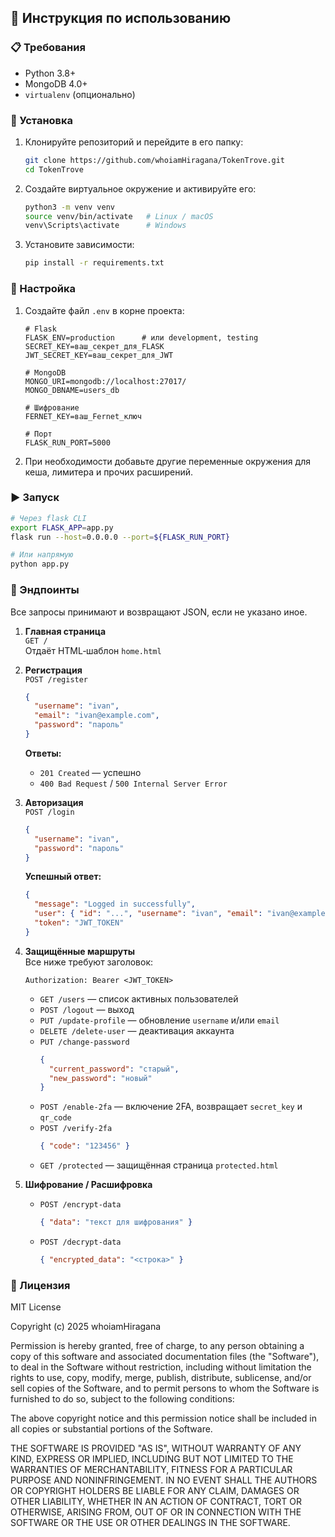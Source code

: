 ## 📖 Инструкция по использованию

### 📋 Требования

- Python 3.8+  
- MongoDB 4.0+  
- `virtualenv` (опционально)

### 🚀 Установка

1. Клонируйте репозиторий и перейдите в его папку:
   ```bash
   git clone https://github.com/whoiamHiragana/TokenTrove.git
   cd TokenTrove
   ```
2. Создайте виртуальное окружение и активируйте его:
   ```bash
   python3 -m venv venv
   source venv/bin/activate   # Linux / macOS
   venv\Scripts\activate      # Windows
   ```
3. Установите зависимости:
   ```bash
   pip install -r requirements.txt
   ```

### 🔧 Настройка

1. Создайте файл `.env` в корне проекта:
   ```dotenv
   # Flask
   FLASK_ENV=production      # или development, testing
   SECRET_KEY=ваш_секрет_для_FLASK
   JWT_SECRET_KEY=ваш_секрет_для_JWT

   # MongoDB
   MONGO_URI=mongodb://localhost:27017/
   MONGO_DBNAME=users_db

   # Шифрование
   FERNET_KEY=ваш_Fernet_ключ

   # Порт
   FLASK_RUN_PORT=5000
   ```
2. При необходимости добавьте другие переменные окружения для кеша, лимитера и прочих расширений.

### ▶️ Запуск

```bash
# Через flask CLI
export FLASK_APP=app.py
flask run --host=0.0.0.0 --port=${FLASK_RUN_PORT}

# Или напрямую
python app.py
```

### 📡 Эндпоинты

Все запросы принимают и возвращают JSON, если не указано иное.

1. **Главная страница**  
   `GET /`  
   Отдаёт HTML‑шаблон `home.html`

2. **Регистрация**  
   `POST /register`  
   ```json
   {
     "username": "ivan",
     "email": "ivan@example.com",
     "password": "пароль"
   }
   ```  
   **Ответы:**  
   - `201 Created` — успешно  
   - `400 Bad Request` / `500 Internal Server Error`

3. **Авторизация**  
   `POST /login`  
   ```json
   {
     "username": "ivan",
     "password": "пароль"
   }
   ```  
   **Успешный ответ:**  
   ```json
   {
     "message": "Logged in successfully",
     "user": { "id": "...", "username": "ivan", "email": "ivan@example.com" },
     "token": "JWT_TOKEN"
   }
   ```

4. **Защищённые маршруты**  
   Все ниже требуют заголовок:
   ```
   Authorization: Bearer <JWT_TOKEN>
   ```
   - `GET /users` — список активных пользователей  
   - `POST /logout` — выход  
   - `PUT /update-profile` — обновление `username` и/или `email`  
   - `DELETE /delete-user` — деактивация аккаунта  
   - `PUT /change-password`  
     ```json
     {
       "current_password": "старый",
       "new_password": "новый"
     }
     ```
   - `POST /enable-2fa` — включение 2FA, возвращает `secret_key` и `qr_code`  
   - `POST /verify-2fa`  
     ```json
     { "code": "123456" }
     ```
   - `GET /protected` — защищённая страница `protected.html`

5. **Шифрование / Расшифровка**  
   - `POST /encrypt-data`  
     ```json
     { "data": "текст для шифрования" }
     ```
   - `POST /decrypt-data`  
     ```json
     { "encrypted_data": "<строка>" }
     ```

### 📝 Лицензия

MIT License

Copyright (c) 2025 whoiamHiragana

Permission is hereby granted, free of charge, to any person obtaining a copy
of this software and associated documentation files (the "Software"), to deal
in the Software without restriction, including without limitation the rights
to use, copy, modify, merge, publish, distribute, sublicense, and/or sell
copies of the Software, and to permit persons to whom the Software is
furnished to do so, subject to the following conditions:

The above copyright notice and this permission notice shall be included in all
copies or substantial portions of the Software.

THE SOFTWARE IS PROVIDED "AS IS", WITHOUT WARRANTY OF ANY KIND, EXPRESS OR
IMPLIED, INCLUDING BUT NOT LIMITED TO THE WARRANTIES OF MERCHANTABILITY,
FITNESS FOR A PARTICULAR PURPOSE AND NONINFRINGEMENT. IN NO EVENT SHALL THE
AUTHORS OR COPYRIGHT HOLDERS BE LIABLE FOR ANY CLAIM, DAMAGES OR OTHER
LIABILITY, WHETHER IN AN ACTION OF CONTRACT, TORT OR OTHERWISE, ARISING FROM,
OUT OF OR IN CONNECTION WITH THE SOFTWARE OR THE USE OR OTHER DEALINGS IN THE
SOFTWARE.
